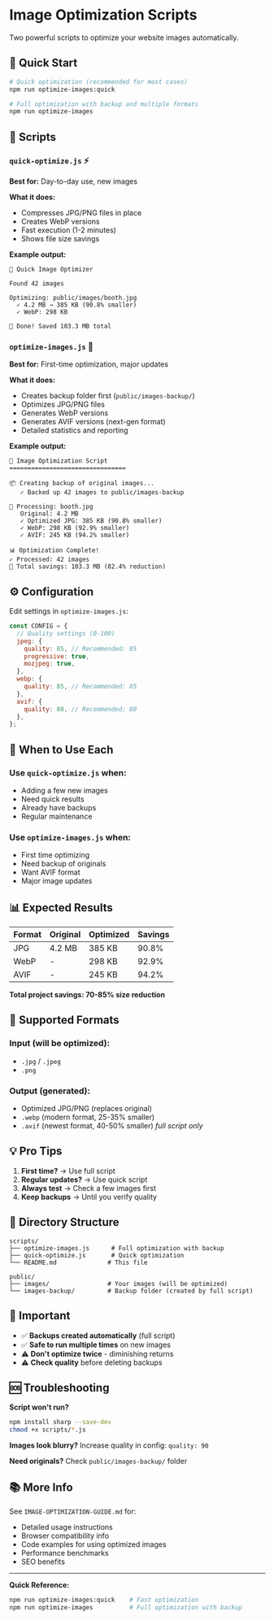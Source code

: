 # Image Optimization Scripts

Two powerful scripts to optimize your website images automatically.

## 🚀 Quick Start

```bash
# Quick optimization (recommended for most cases)
npm run optimize-images:quick

# Full optimization with backup and multiple formats
npm run optimize-images
```

## 📁 Scripts

### `quick-optimize.js` ⚡

**Best for:** Day-to-day use, new images

**What it does:**

- Compresses JPG/PNG files in place
- Creates WebP versions
- Fast execution (1-2 minutes)
- Shows file size savings

**Example output:**

```
🎨 Quick Image Optimizer

Found 42 images

Optimizing: public/images/booth.jpg
  ✓ 4.2 MB → 385 KB (90.8% smaller)
  ✓ WebP: 298 KB

🎉 Done! Saved 103.3 MB total
```

### `optimize-images.js` 🎯

**Best for:** First-time optimization, major updates

**What it does:**

- Creates backup folder first (`public/images-backup/`)
- Optimizes JPG/PNG files
- Generates WebP versions
- Generates AVIF versions (next-gen format)
- Detailed statistics and reporting

**Example output:**

```
🎨 Image Optimization Script
================================

📦 Creating backup of original images...
   ✓ Backed up 42 images to public/images-backup

📸 Processing: booth.jpg
   Original: 4.2 MB
   ✓ Optimized JPG: 385 KB (90.8% smaller)
   ✓ WebP: 298 KB (92.9% smaller)
   ✓ AVIF: 245 KB (94.2% smaller)

📊 Optimization Complete!
✓ Processed: 42 images
💾 Total savings: 103.3 MB (82.4% reduction)
```

## ⚙️ Configuration

Edit settings in `optimize-images.js`:

```javascript
const CONFIG = {
  // Quality settings (0-100)
  jpeg: {
    quality: 85, // Recommended: 85
    progressive: true,
    mozjpeg: true,
  },
  webp: {
    quality: 85, // Recommended: 85
  },
  avif: {
    quality: 80, // Recommended: 80
  },
};
```

## 🎯 When to Use Each

### Use `quick-optimize.js` when:

- Adding a few new images
- Need quick results
- Already have backups
- Regular maintenance

### Use `optimize-images.js` when:

- First time optimizing
- Need backup of originals
- Want AVIF format
- Major image updates

## 📊 Expected Results

| Format | Original | Optimized | Savings |
| ------ | -------- | --------- | ------- |
| JPG    | 4.2 MB   | 385 KB    | 90.8%   |
| WebP   | -        | 298 KB    | 92.9%   |
| AVIF   | -        | 245 KB    | 94.2%   |

**Total project savings: 70-85% size reduction**

## 🔧 Supported Formats

### Input (will be optimized):

- `.jpg` / `.jpeg`
- `.png`

### Output (generated):

- Optimized JPG/PNG (replaces original)
- `.webp` (modern format, 25-35% smaller)
- `.avif` (newest format, 40-50% smaller) _full script only_

## 💡 Pro Tips

1. **First time?** → Use full script
2. **Regular updates?** → Use quick script
3. **Always test** → Check a few images first
4. **Keep backups** → Until you verify quality

## 📝 Directory Structure

```
scripts/
├── optimize-images.js      # Full optimization with backup
├── quick-optimize.js       # Quick optimization
└── README.md              # This file

public/
├── images/                # Your images (will be optimized)
└── images-backup/         # Backup folder (created by full script)
```

## 🚨 Important

- ✅ **Backups created automatically** (full script)
- ✅ **Safe to run multiple times** on new images
- ⚠️ **Don't optimize twice** - diminishing returns
- ⚠️ **Check quality** before deleting backups

## 🆘 Troubleshooting

**Script won't run?**

```bash
npm install sharp --save-dev
chmod +x scripts/*.js
```

**Images look blurry?**
Increase quality in config: `quality: 90`

**Need originals?**
Check `public/images-backup/` folder

## 📚 More Info

See `IMAGE-OPTIMIZATION-GUIDE.md` for:

- Detailed usage instructions
- Browser compatibility info
- Code examples for using optimized images
- Performance benchmarks
- SEO benefits

---

**Quick Reference:**

```bash
npm run optimize-images:quick    # Fast optimization
npm run optimize-images          # Full optimization with backup
```
